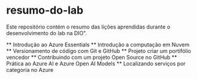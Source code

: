 # resumo-do-lab
Este repositório contém o resumo das lições aprendidas durante o desenvolvimento do lab na DIO".

** Introdução ao Azure Essentials
** Introdução a computação em Nuvem
** Versionamento de código com Git e GitHub
** Projeto criar um portifólio vencedor
** Contribuindo com um projeto Open Source no GitHub
** Prática ao Azure AI e Azure Open AI Models
** Localizando serviços por categoria no Azure
